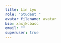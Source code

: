 ```yaml
---
title: Lin Lyu
role: "Student "
avatar_filename: avatar
bio: xaxjkcbasc
email: ""
superuser: true
---
```

